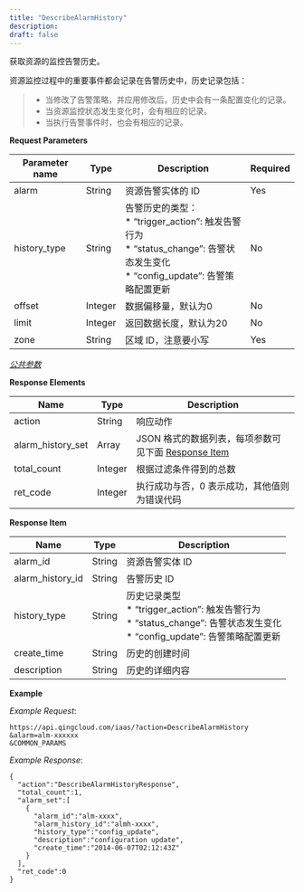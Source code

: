 ```yaml
---
title: "DescribeAlarmHistory"
description: 
draft: false
---
```


获取资源的监控告警历史。

资源监控过程中的重要事件都会记录在告警历史中，历史记录包括：

> 
> 
> *   当修改了告警策略，并应用修改后，历史中会有一条配置变化的记录。
> *   当资源监控状态发生变化时，会有相应的记录。
> *   当执行告警事件时，也会有相应的记录。
> 
> 

**Request Parameters**

| Parameter name | Type | Description | Required |
| --- | --- | --- | --- |
| alarm | String | 资源告警实体的 ID | Yes |
| history_type | String | 告警历史的类型：<br/>*   “trigger_action”: 触发告警行为<br/>*   “status_change”: 告警状态发生变化<br/>*   “config_update”: 告警策略配置更新 | No |
| offset | Integer | 数据偏移量，默认为0 | No |
| limit | Integer | 返回数据长度，默认为20 | No |
| zone | String | 区域 ID，注意要小写 | Yes |

[_公共参数_](../../common/parameters.html#api-common-parameters)

**Response Elements**

| Name | Type | Description |
| --- | --- | --- |
| action | String | 响应动作 |
| alarm_history_set | Array | JSON 格式的数据列表，每项参数可见下面 [Response Item](#response-item) |
| total_count | Integer | 根据过滤条件得到的总数 |
| ret_code | Integer | 执行成功与否，0 表示成功，其他值则为错误代码 |

**Response Item**

| Name | Type | Description |
| --- | --- | --- |
| alarm_id | String | 资源告警实体 ID |
| alarm_history_id | String | 告警历史 ID |
| history_type | String | 历史记录类型<br/>*   “trigger_action”: 触发告警行为<br/>*   “status_change”: 告警状态发生变化<br/>*   “config_update”: 告警策略配置更新 |
| create_time | String | 历史的创建时间 |
| description | String | 历史的详细内容 |

**Example**

_Example Request_:

```
https://api.qingcloud.com/iaas/?action=DescribeAlarmHistory
&alarm=alm-xxxxxx
&COMMON_PARAMS
```

_Example Response_:

```
{
  "action":"DescribeAlarmHistoryResponse",
  "total_count":1,
  "alarm_set":[
    {
      "alarm_id":"alm-xxxx",
      "alarm_history_id":"almh-xxxx",
      "history_type":"config_update",
      "description":"configuration update",
      "create_time":"2014-06-07T02:12:43Z"
    }
  ],
  "ret_code":0
}
```
